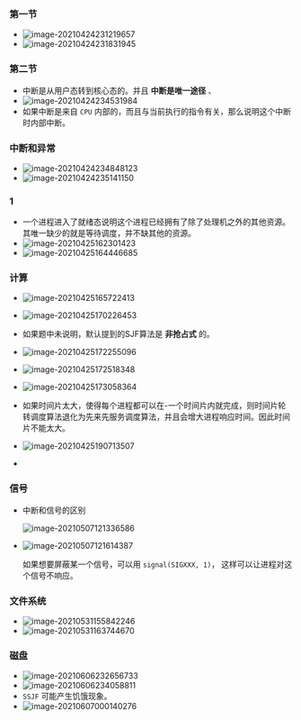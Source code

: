 ### 第一节

+ ![image-20210424231219657](https://cdn.jsdelivr.net/gh/smallzhong/new-picgo-pic-bed@master/image-20210424231219657.png)
+ ![image-20210424231831945](https://cdn.jsdelivr.net/gh/smallzhong/new-picgo-pic-bed@master/image-20210424231831945.png)

### 第二节

+ 中断是从用户态转到核心态的。并且 **中断是唯一途径** 、
+ ![image-20210424234531984](https://cdn.jsdelivr.net/gh/smallzhong/new-picgo-pic-bed@master/image-20210424234531984.png)
+ 如果中断是来自 `CPU` 内部的，而且与当前执行的指令有关，那么说明这个中断时内部中断。

### 中断和异常

+ ![image-20210424234848123](https://cdn.jsdelivr.net/gh/smallzhong/new-picgo-pic-bed@master/image-20210424234848123.png)
+ ![image-20210424235141150](https://cdn.jsdelivr.net/gh/smallzhong/new-picgo-pic-bed@master/image-20210424235141150.png)



### 1

+ 一个进程进入了就绪态说明这个进程已经拥有了除了处理机之外的其他资源。其唯一缺少的就是等待调度，并不缺其他的资源。
+ ![image-20210425162301423](https://cdn.jsdelivr.net/gh/smallzhong/new-picgo-pic-bed@master/image-20210425162301423.png)
+ ![image-20210425164446685](https://cdn.jsdelivr.net/gh/smallzhong/new-picgo-pic-bed@master/image-20210425164446685.png)

### 计算

+ ![image-20210425165722413](https://cdn.jsdelivr.net/gh/smallzhong/new-picgo-pic-bed@master/image-20210425165722413.png)
+ ![image-20210425170226453](https://cdn.jsdelivr.net/gh/smallzhong/new-picgo-pic-bed@master/image-20210425170226453.png)
+ 如果题中未说明，默认提到的SJF算法是 **非抢占式** 的。
+ ![image-20210425172255096](https://cdn.jsdelivr.net/gh/smallzhong/new-picgo-pic-bed@master/image-20210425172255096.png)
+ ![image-20210425172518348](https://cdn.jsdelivr.net/gh/smallzhong/new-picgo-pic-bed@master/image-20210425172518348.png)
+ ![image-20210425173058364](https://cdn.jsdelivr.net/gh/smallzhong/new-picgo-pic-bed@master/image-20210425173058364.png)

+ 如果时间片太大，使得每个进程都可以在-一个时间片内就完成，则时间片轮转调度算法退化为先来先服务调度算法，并且会增大进程响应时间。因此时间片不能太大。
+ ![image-20210425190713507](https://cdn.jsdelivr.net/gh/smallzhong/new-picgo-pic-bed@master/image-20210425190713507.png)
+ 

### 信号

+ 中断和信号的区别

  ![image-20210507121336586](https://cdn.jsdelivr.net/gh/smallzhong/new-picgo-pic-bed@master/image-20210507121336586.png)

+ ![image-20210507121614387](https://cdn.jsdelivr.net/gh/smallzhong/new-picgo-pic-bed@master/image-20210507121614387.png)

  如果想要屏蔽某一个信号，可以用 `signal(SIGXXX, 1)`， 这样可以让进程对这个信号不响应。

### 文件系统

+ ![image-20210531155842246](https://cdn.jsdelivr.net/gh/smallzhong/new-picgo-pic-bed@master//image-20210531155842246.png)
+ ![image-20210531163744670](https://cdn.jsdelivr.net/gh/smallzhong/new-picgo-pic-bed@master//image-20210531163744670.png)

### 磁盘

+ ![image-20210606232656733](C:\Users\雨初\AppData\Roaming\Typora\typora-user-images\image-20210606232656733.png)
+ ![image-20210606234058811](C:\Users\雨初\AppData\Roaming\Typora\typora-user-images\image-20210606234058811.png)
+ `SSJF` 可能产生饥饿现象。
+ ![image-20210607000140276](https://cdn.jsdelivr.net/gh/smallzhong/new-picgo-pic-bed@master//image-20210607000140276.png)